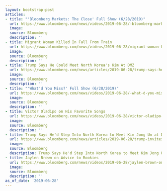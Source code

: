 ```yaml
---
layout: bootstrap-post
articles:
- title: "'Bloomberg Markets: The Close' Full Show (6/28/2019)"
  url: https://www.bloomberg.com/news/videos/2019-06-28/-bloomberg-markets-the-close-full-show-6-28-2019-video
  image: 
  source: Bloomberg
  description: ''
- title: Migrant Woman Killed In Fall From Train
  url: https://www.bloomberg.com/news/videos/2019-06-28/migrant-woman-killed-in-fall-from-train-video
  image: 
  source: Bloomberg
  description: ''
- title: Trump Says He Could Meet North Korea's Kim At DMZ
  url: https://www.bloomberg.com/news/articles/2019-06-28/trump-says-he-could-meet-north-korea-s-kim-at-dmz
  image: 
  source: Bloomberg
  description: ''
- title: "'What'd You Miss?' Full Show (6/28/2019)"
  url: https://www.bloomberg.com/news/videos/2019-06-28/-what-d-you-miss-full-show-6-28-2019-video
  image: 
  source: Bloomberg
  description: ''
- title: Victor Oladipo on His Favorite Songs
  url: https://www.bloomberg.com/news/videos/2019-06-28/victor-oladipo-on-his-favorite-songs-video
  image: 
  source: Bloomberg
  description: ''
- title: Trump Says He'd Step Into North Korea to Meet Kim Jong Un at DMZ
  url: https://www.bloomberg.com/news/articles/2019-06-28/trump-invites-kim-jong-un-to-meet-him-at-the-dmz-this-weekend
  image: 
  source: Bloomberg
  description: Trump Says He'd Step Into North Korea to Meet Kim Jong Un at DMZ bloomberg.com
- title: Jaylen Brown on Advice to Rookies
  url: https://www.bloomberg.com/news/videos/2019-06-28/jaylen-brown-on-advice-to-rookies-video
  image: 
  source: Bloomberg
  description: ''
as_of_date: '2019-06-28'
---
```


